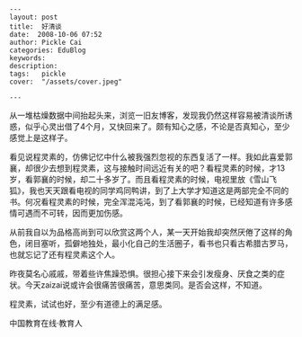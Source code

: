 
    ---
    layout: post  
    title:  好清谈  
    date:  2008-10-06 07:52  
    author: Pickle Cai  
    categories: EduBlog  
    keywords: 
    description:   
    tags:	pickle   
    cover:  "/assets/cover.jpeg"  

    ---  
    
从一堆枯燥数据中间抬起头来，浏览一旧友博客，发现我仍然这样容易被清谈所诱惑，似乎心灵出借了4个月，又快回来了。颇有知心之感，不论是否真知心，至少感觉上是这样子。



看见说程灵素的，仿佛记忆中什么被我强烈忽视的东西复活了一样。我如此喜爱郭襄，却很少去想到程灵素，这与接触时间远近有关的吧？看程灵素的时候，才13岁，看郭襄的时候，却二十多岁了。而且看程灵素的时候，电视里放《雪山飞狐》，我也天天跟看电视的同学鸡同鸭讲，到了上大学才知道这是两部完全不同的书。何况看程灵素的时候，完全浑混沌沌，到了看郭襄的时候，已经知道有许多感情可遇而不可转，因而更加伤感。



从前我自以为品格高尚到可以欣赏这两个人，某一天开始我却突然厌倦了这样的角色，闭目塞听，孤僻地独处，最小化自己的生活圈子，看书也只看古希腊古罗马，也就忘记了还有程灵素这个人。



昨夜莫名心戚戚，带着些许焦躁恐惧。很担心接下来会引发瘦身、厌食之类的症状。今天zaizai说或许会很痛苦很痛苦，意思类同。是否会这样，不知道。



程灵素，试试也好，至少有道德上的满足感。



		    
 中国教育在线·教育人

